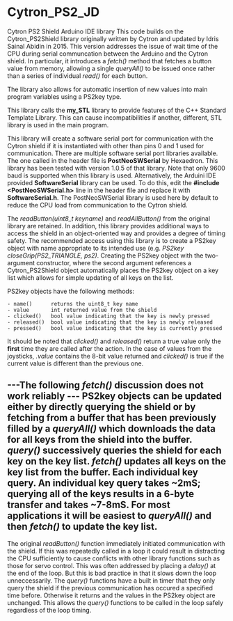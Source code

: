# Cytron_PS2_JD
Cytron PS2 Shield Arduino IDE library
This code builds on the Cytron_PS2Shield library originally written by Cytron and updated by Idris Sainal Abidin in 2015. This version addresses the issue of wait time of the CPU during serial communcation between the Arduino and the Cytron shield. In particular, it introduces a *fetch()* method that fetches a button value from memory, allowing a single *queryAll()* to be issued once rather than a series of individual *read()* for each button.

The library also allows for automatic insertion of new values into main program variables using a PS2key type.

This library calls the **my_STL** library to provide features of the C++ Standard Template Library. This can cause incompatibilities if another, different, STL library is used in the main program.

This library will create a software serial port for communication with the Cytron shield if it is instantiated with other than pins 0 and 1 used for communication. There are multiple software serial port libraries available. The one called in the header file is **PostNeoSWSerial** by Hexaedron. This library has been tested with version 1.0.5 of that library. Note that only 9600 baud is supported when this library is used. Alternatively, the Arduini IDE provided **SoftwareSerial** library can be used. To do this, edit the **#include <PostNeoSWSerial.h>** line in the header file and replace it with **SoftwareSerial.h**.  The PostNeoSWSerial library is used here by default to reduce the CPU load from communication to the Cytron shield.

The *readButton(uint8_t keyname)* and *readAllButton()* from the original library are retained. In addition, this library provides additional ways to access the shield in an object-oriented way and provides a degree of timing safety. The recommended access using this library is to create a PS2key object with name appropriate to its intended use (e.g. *PS2key closeGrip(PS2_TRIANGLE, ps2)*. Creating the PS2key object with the two-argument constructor, where the second argument references a Cytron_PS2Shield object automatically places the PS2key object on a key list which allows for simple updating of all keys on the list.

PS2key objects have the following methods:

    - name()      returns the uint8_t key name
    - value       int returned value from the shield
    - clicked()   bool value indicating that the key is newly pressed
    - released()  bool value indicating that the key is newly released
    - pressed()   bool value indicating that the key is currently pressed
    
It should be noted that *clicked()* and *released()* return a true value only the **first** time they are called after the action. In the case of values from the joysticks, *.value* contains the 8-bit value returned and *clicked()* is true if the current value is different than the previous one.

---The following *fetch()* discussion does not work reliably ---
PS2key objects can be updated either by directly querying the shield or by fetching from a buffer that has been previously filled by a *queryAll()* which downloads the data for all keys from the shield into the buffer. *query()* successively queries the shield for each key on the key list. *fetch()* updates all keys on the key list from the buffer. Each individual key query. An individual key query takes ~2mS; querying all of the keys results in a 6-byte transfer and takes ~7-8mS. For most applications it will be easiest to *queryAll()* and then *fetch()* to update the key list.
--------------------------------------------

The original *readButton()* function immediately initiated communication with the shield. If this was repeatedly called in a loop it could result in distracting the CPU sufficiently to cause conflicts with other library functions such as those for servo control. This was often addressed by placing a *delay()* at the end of the loop. But this is bad practice in that it slows down the loop unneccessarily. The *query()* functions have a built in timer that they only query the shield if the previous communication has occured a specified time before. Otherwise it returns and the values in the PS2key object are unchanged. This allows the *query()* functions to be called in the loop safely regardless of the loop timing. 
